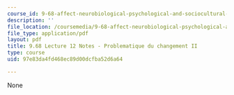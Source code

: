 ```yaml
---
course_id: 9-68-affect-neurobiological-psychological-and-sociocultural-counterparts-of-feelings-spring-2013
description: ''
file_location: /coursemedia/9-68-affect-neurobiological-psychological-and-sociocultural-counterparts-of-feelings-spring-2013/97e83da4fd468ec89d00dcfba52d6a64_MIT9_68S13_Lect12.pdf
file_type: application/pdf
layout: pdf
title: 9.68 Lecture 12 Notes - Problematique du changement II
type: course
uid: 97e83da4fd468ec89d00dcfba52d6a64

---
```

None